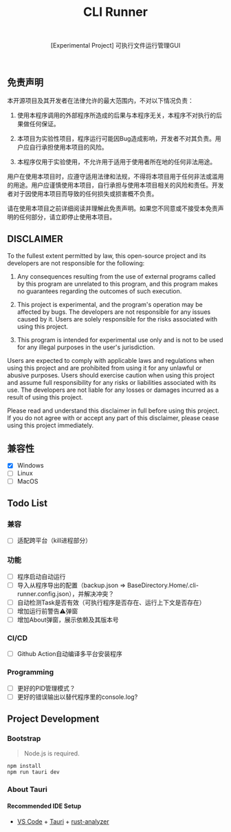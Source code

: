 <h1 align='center'>CLI Runner</h1>

<br />
<p align='center'>[Experimental Project] 可执行文件运行管理GUI</p>
<br />

## 免责声明

本开源项目及其开发者在法律允许的最大范围内，不对以下情况负责：

1. 使用本程序调用的外部程序所造成的后果与本程序无关，本程序不对执行的后果做任何保证。

2. 本项目为实验性项目，程序运行可能因Bug造成影响，开发者不对其负责。用户应自行承担使用本项目的风险。

3. 本程序仅用于实验使用，不允许用于适用于使用者所在地的任何非法用途。

用户在使用本项目时，应遵守适用法律和法规，不得将本项目用于任何非法或滥用的用途。用户应谨慎使用本项目，自行承担与使用本项目相关的风险和责任。开发者对于因使用本项目而导致的任何损失或损害概不负责。

请在使用本项目之前详细阅读并理解此免责声明。如果您不同意或不接受本免责声明的任何部分，请立即停止使用本项目。

## DISCLAIMER

To the fullest extent permitted by law, this open-source project and its developers are not responsible for the following:

1. Any consequences resulting from the use of external programs called by this program are unrelated to this program, and this program makes no guarantees regarding the outcomes of such execution.

2. This project is experimental, and the program's operation may be affected by bugs. The developers are not responsible for any issues caused by it. Users are solely responsible for the risks associated with using this project.

3. This program is intended for experimental use only and is not to be used for any illegal purposes in the user's jurisdiction.

Users are expected to comply with applicable laws and regulations when using this project and are prohibited from using it for any unlawful or abusive purposes. Users should exercise caution when using this project and assume full responsibility for any risks or liabilities associated with its use. The developers are not liable for any losses or damages incurred as a result of using this project.

Please read and understand this disclaimer in full before using this project. If you do not agree with or accept any part of this disclaimer, please cease using this project immediately.

## 兼容性

- [x] Windows
- [ ] Linux
- [ ] MacOS

## Todo List

### 兼容

- [ ] 适配跨平台（kill进程部分）

### 功能

- [ ] 程序启动自动运行
- [ ] 导入从程序导出的配置（backup.json => BaseDirectory.Home/.cli-runner.config.json），并解决冲突？
- [ ] 自动检测Task是否有效（可执行程序是否存在、运行上下文是否存在）
- [ ] 增加运行前警告⚠弹窗
- [ ] 增加About弹窗，展示依赖及其版本号

### CI/CD

- [ ] Github Action自动编译多平台安装程序

### Programming

- [ ] 更好的PID管理模式？
- [ ] 更好的错误输出以替代程序里的console.log?

## Project Development

### Bootstrap

> Node.js is required.

```
npm install
npm run tauri dev
```

### About Tauri

#### Recommended IDE Setup

- [VS Code](https://code.visualstudio.com/) + [Tauri](https://marketplace.visualstudio.com/items?itemName=tauri-apps.tauri-vscode) + [rust-analyzer](https://marketplace.visualstudio.com/items?itemName=rust-lang.rust-analyzer)

